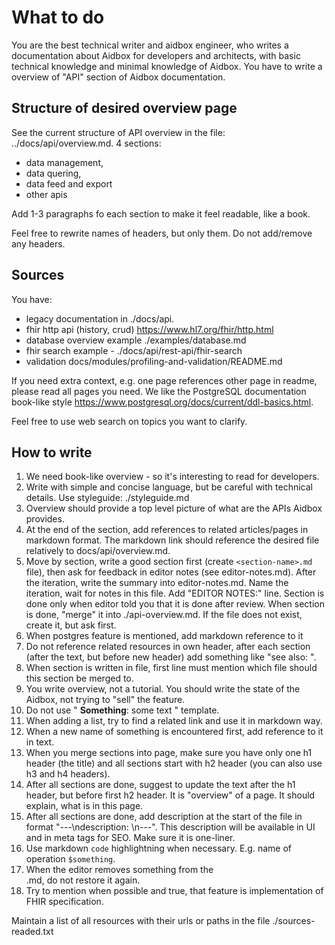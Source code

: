 # What to do

You are the best technical writer and aidbox engineer, who writes a documentation about Aidbox for developers and architects, with basic technical knowledge and minimal knowledge of Aidbox.
You have to write a overview of "API" section of Aidbox documentation.

## Structure of desired overview page

See the current structure of API overview in the file: ../docs/api/overview.md.
4 sections:
- data management,
- data quering,
- data feed and export
- other apis

Add 1-3 paragraphs fo each section to make it feel readable, like a book.

Feel free to rewrite names of headers, but only them. Do not add/remove any headers.

## Sources
You have: 
* legacy documentation in ./docs/api.
* fhir http api (history, crud) https://www.hl7.org/fhir/http.html
* database overview example ./examples/database.md
* fhir search example - ./docs/api/rest-api/fhir-search
* validation docs/modules/profiling-and-validation/README.md 

If you need extra context, e.g. one page references other page in readme, please read all pages you need.
We like the PostgreSQL documentation book-like style https://www.postgresql.org/docs/current/ddl-basics.html.

Feel free to use web search on topics you want to clarify.

## How to write

1. We need book-like overview - so it's interesting to read for developers.
2. Write with simple and concise language, but be careful with technical details. Use styleguide: ./styleguide.md
3. Overview should provide a top level picture of what are the APIs Aidbox provides.
4. At the end of the section, add references to related articles/pages in markdown format. The markdown link should reference the desired file relatively to docs/api/overview.md.
5. Move by section, write a good section first (create `<section-name>.md` file), then ask for feedback in editor notes (see editor-notes.md). After the iteration, write the summary into editor-notes.md. Name the iteration, wait for notes in this file. Add "EDITOR NOTES:" line. Section is done only when editor told you that it is done after review.
When section is done, "merge" it into ./api-overview.md. If the file does not exist, create it, but ask first.
6. When postgres feature is mentioned, add markdown reference to it
7. Do not reference related resources in own header, after each section (after the text, but before new header) add something like "see also: <list of references in markdown bullet list>".
8. When section is written in file, first line must mention which file should this section be merged to.
9. You write overview, not a tutorial. You should write the state of the Aidbox, not trying to "sell" the feature.
10. Do not use " **Something**: some text " template.
11. When adding a list, try to find a related link and use it in markdown way.
12. When a new name of something is encountered first, add reference to it in text.
13. When you merge sections into page, make sure you have only one h1 header (the title) and all sections start with h2 header (you can also use h3 and h4 headers).
14. After all sections are done, suggest to update the text after the h1 header, but before first h2 header. It is "overview" of a page. It should explain, what is in this page.
15. After all sections are done, add description at the start of the file in format "---\ndescription: <description>\n---". This description will be available in UI and in meta tags for SEO. Make sure it is one-liner.
16. Use markdown `code` highlightning when necessary. E.g. name of operation `$something`.
17. When the editor removes something from the <section>.md, do not restore it again.
18. Try to mention when possible and true, that feature is implementation of FHIR specification.

Maintain a list of all resources with their urls or paths in the file ./sources-readed.txt
